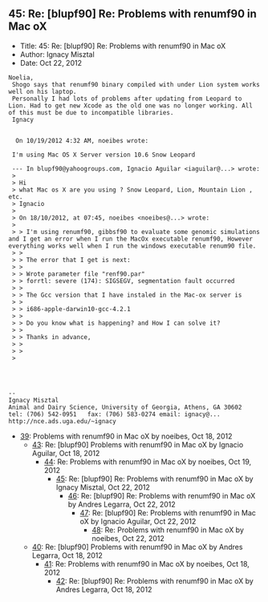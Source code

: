 ## 45: Re: [blupf90] Re: Problems with renumf90 in Mac oX

- Title: 45: Re: [blupf90] Re: Problems with renumf90 in Mac oX
- Author: Ignacy Misztal
- Date: Oct 22, 2012

```
Noelia,
 Shogo says that renumf90 binary compiled with under Lion system works well on his laptop. 
 Personally I had lots of problems after updating from Leopard to Lion. Had to get new Xcode as the old one was no longer working. All of this must be due to incompatible libraries. 
 Ignacy

  
  On 10/19/2012 4:32 AM, noeibes wrote:

 I'm using Mac OS X Server version 10.6 Snow Leopard

 --- In blupf90@yahoogroups.com, Ignacio Aguilar <iaguilar@...> wrote:
 >
 > Hi 
 > what Mac os X are you using ? Snow Leopard, Lion, Mountain Lion , etc. 
 > Ignacio 
 > 
 > On 18/10/2012, at 07:45, noeibes <noeibes@...> wrote:
 > 
 > > I'm using renumf90, gibbsf90 to evaluate some genomic simulations and I get an error when I run the MacOx executable renumf90, However everything works well when I run the windows executable renum90 file.
 > > 
 > > The error that I get is next:
 > > 
 > > Wrote parameter file "renf90.par"
 > > forrtl: severe (174): SIGSEGV, segmentation fault occurred
 > > 
 > > The Gcc version that I have instaled in the Mac-ox server is
 > > 
 > > i686-apple-darwin10-gcc-4.2.1
 > > 
 > > Do you know what is happening? and How I can solve it?
 > > 
 > > Thanks in advance,
 > > 
 > >
 >




-- 
Ignacy Misztal
Animal and Dairy Science, University of Georgia, Athens, GA 30602
tel: (706) 542-0951   fax: (706) 583-0274 email: ignacy@...   
http://nce.ads.uga.edu/~ignacy
```

- [39](0039.md): Problems with renumf90 in Mac oX by noeibes, Oct 18, 2012
    - [43](0043.md): Re: [blupf90] Problems with renumf90 in Mac oX by Ignacio Aguilar, Oct 18, 2012
        - [44](0044.md): Re: Problems with renumf90 in Mac oX by noeibes, Oct 19, 2012
            - [45](0045.md): Re: [blupf90] Re: Problems with renumf90 in Mac oX by Ignacy Misztal, Oct 22, 2012
                - [46](0046.md): Re: [blupf90] Re: Problems with renumf90 in Mac oX by Andres Legarra, Oct 22, 2012
                    - [47](0047.md): Re: [blupf90] Re: Problems with renumf90 in Mac oX by Ignacio Aguilar, Oct 22, 2012
                        - [48](0048.md): Re: Problems with renumf90 in Mac oX by noeibes, Oct 22, 2012
    - [40](0040.md): Re: [blupf90] Problems with renumf90 in Mac oX by Andres Legarra, Oct 18, 2012
        - [41](0041.md): Re: Problems with renumf90 in Mac oX by noeibes, Oct 18, 2012
            - [42](0042.md): Re: [blupf90] Re: Problems with renumf90 in Mac oX by Andres Legarra, Oct 18, 2012
